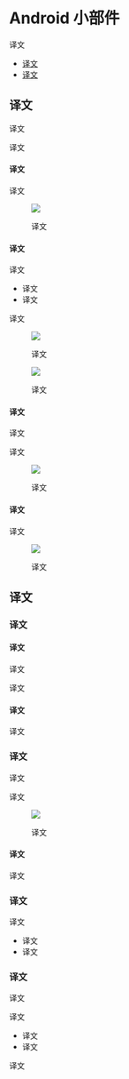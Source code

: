 <div class="article__intro">

[en]: <> (Android widget)
# Android 小部件

[en]: <> (Widgets display glanceable information of an app's most important data and functionality.)
译文

<nav>

[en]: <> (Types)
[en]: <> (Behavior)
* [译文](#types)
* [译文](#behavior)

</nav></div><div class="article__body">

[en]: <> (Types)
<h2 id="types">译文</h2>

[en]: <> (Widgets display your app’s new and interesting content in a consolidated form on a mobile home screen. They link to richer detail within the app.)
译文

[en]: <> (Users can move and, if supported, resize widgets across their home screen panels.)
译文

[en]: <> (Information widgets)
#### 译文

[en]: <> (Information widgets display a few elements of importance to a user and track how that information changes over time, such as weather or sports scores. Tapping the widget launches the associated app into a detail screen.)
译文

<figure>

![]({assets_path}/platform-guidance/android-widget/as-widget-types-information.png)

<figcaption>

[en]: <> (An information widget)
译文

</figcaption></figure>

[en]: <> (Collection widgets)
#### 译文

[en]: <> (Collection widgets display multiple elements of the same type, such as a collection of articles from a news app. They focus on two interactions:)
译文

[en]: <> (Browsing a collection)
[en]: <> (Opening an element’s detail screen)
* 译文
* 译文

[en]: <> (Collection widgets can scroll vertically.)
译文

<figure>

![]({assets_path}/platform-guidance/android-widget/as-widget-types-collection-1.png)

<figcaption>

[en]: <> (A collection widget)
译文

</figcaption></figure><figure>

![]({assets_path}/platform-guidance/android-widget/as-widget-types-collection-2.png)

<figcaption>

[en]: <> (A collection widget)
译文

</figcaption></figure>

[en]: <> (Control widgets)
#### 译文

[en]: <> (Control widgets display frequently used functions. These functions may be triggered from the home screen without opening the app. For example, music app widgets allow the user to play, pause, or skip music tracks from outside the music app.)
译文

[en]: <> (Control widgets may or may not progress to a detail screen.)
译文

<figure>

![]({assets_path}/platform-guidance/android-widget/as-widget-types-control.png)

<figcaption>

[en]: <> (A control widget)
译文

</figcaption></figure>

[en]: <> (Hybrid widgets)
#### 译文

[en]: <> (Many widgets are hybrids that combine elements of the different types above. Center your widget around one of these types and add elements of others as needed.)
译文

<figure>

![]({assets_path}/platform-guidance/android-widget/as-widget-types-hybrid.png)

<figcaption>

[en]: <> (A hybrid music player widget combines a control widget with elements of an information widget. The result keeps the user informed about which track is currently playing. )
译文

</figcaption></figure>

[en]: <> (Behavior)
<h2 id="behavior">译文</h2>

[en]: <> (Scrolling)
### 译文

[en]: <> (Scrollable widgets)
#### 译文

[en]: <> (List or grid-based collection widgets usually expand or contract the vertical scrolling area. Regardless of the widget's size, the user can still scroll all elements into view.)
译文

[en]: <> (Determine how much of your app's information should surface. For smaller widget sizes, concentrate on the essential and then add more contextual information as the widget grows.)
译文

[en]: <> (Non-scrollable widgets)
#### 译文

[en]: <> (Information widgets are not scrollable. All content and layout must dynamically fit into the size selected by the user.)
译文

[en]: <> (Resizing)
### 译文

[en]: <> (Resizing allows users to adjust the height or width of a widget. This allows users to influence the layout of widgets on home panels.)
译文

[en]: <> (Your app may be completely resizable or constrained to horizontal or vertical size changes.)
译文

<figure>

![]({assets_path}/platform-guidance/android-widget/as-widget-behavior-resizing.png)

<figcaption>

[en]: <> (A long press and subsequent release sets resizable widgets into resize mode. Users can use the drag handles or the widget corners to set the desired size.)
译文

</figcaption></figure>

[en]: <> (Responsive resizing)
#### 译文

[en]: <> (Widgets should accommodate different spacing requirements across devices, including cell number, size, and spacing variations.)
译文

[en]: <> (Navigation)
### 译文

[en]: <> (Your widgets should provide navigation links to frequently used areas of your app, including:)
译文

[en]: <> (Functions that allow the user to create new content, such as a new document or message)
[en]: <> (Access to the top level of your app)
* 译文
* 译文

[en]: <> (Configuring)
### 译文

[en]: <> (Once placed on a home screen panel, Android widgets display their configuration choices.)
译文

[en]: <> (Configuration should:)
译文

[en]: <> (Present no more than 2-3 configuration elements)
[en]: <> (Present choices using dialogs, rather than full-screen, to retain the user's context)
* 译文
* 译文

[en]: <> (Once setup, widgets do not typically show a "Setup" or "Configuration" button.)
译文

</div>
